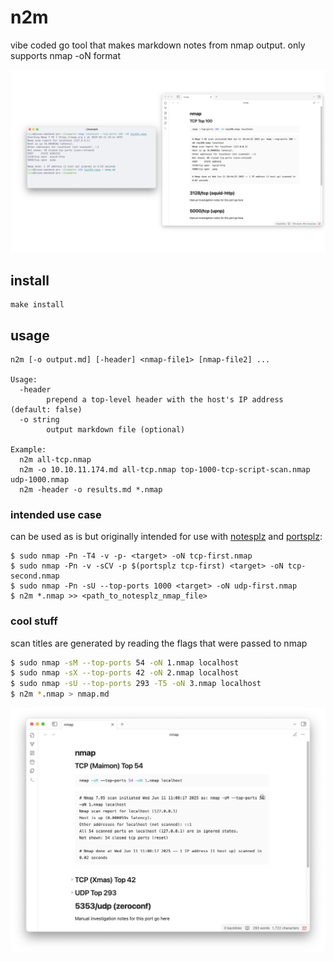 # n2m

vibe coded go tool that makes markdown notes from nmap output. only supports nmap -oN format

![a terminal running nmap to scan the top 100 ports of localhost, then generating a markdown file using n2m. there is an obsidian window with the generated file open, with the title "TCP Top 100", and the output of the scan results are placed in a codeblock under the header. underneath this section, there are two headers for the two ports that were detected as open during the scan, with spaces to write notes under each header.](img/example.png)

## install
```
make install
```

## usage
```
n2m [-o output.md] [-header] <nmap-file1> [nmap-file2] ...

Usage:
  -header
        prepend a top-level header with the host's IP address (default: false)
  -o string
        output markdown file (optional)

Example:
  n2m all-tcp.nmap
  n2m -o 10.10.11.174.md all-tcp.nmap top-1000-tcp-script-scan.nmap udp-1000.nmap
  n2m -header -o results.md *.nmap
```

### intended use case

can be used as is but originally intended for use with [notesplz](https://github.com/raffaele-99/notesplz) and [portsplz](https://github.com/raffaele-99/portsplz):
```
$ sudo nmap -Pn -T4 -v -p- <target> -oN tcp-first.nmap
$ sudo nmap -Pn -v -sCV -p $(portsplz tcp-first) <target> -oN tcp-second.nmap
$ sudo nmap -Pn -sU --top-ports 1000 <target> -oN udp-first.nmap
$ n2m *.nmap >> <path_to_notesplz_nmap_file>
```

### cool stuff

scan titles are generated by reading the flags that were passed to nmap
```bash
$ sudo nmap -sM --top-ports 54 -oN 1.nmap localhost
$ sudo nmap -sX --top-ports 42 -oN 2.nmap localhost
$ sudo nmap -sU --top-ports 293 -T5 -oN 3.nmap localhost
$ n2m *.nmap > nmap.md
```

![the generated markdown file is open in obsidian, and shows that for the above scans, n2m has generated the titles "TCP (Maimon) Top 54", "TCP (Xmas) Top 42", and "UDP Top 293"](img/example2.png)
